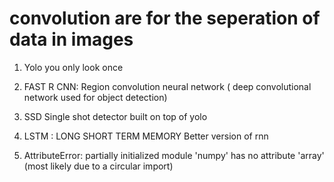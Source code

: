 # convolution are for the seperation of data in images

1. Yolo you only look once

2. FAST R CNN: Region convolution neural network ( deep convolutional network used for object detection)

3. SSD Single shot detector built on top of yolo

4. LSTM : LONG SHORT TERM MEMORY Better version of rnn

5. AttributeError: partially initialized module 'numpy' has no attribute 'array' (most likely due to a circular import)
